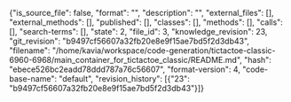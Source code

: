 {"is_source_file": false, "format": "", "description": "", "external_files": [], "external_methods": [], "published": [], "classes": [], "methods": [], "calls": [], "search-terms": [], "state": 2, "file_id": 3, "knowledge_revision": 23, "git_revision": "b9497cf56607a32fb20e8e9f15ae7bd5f2d3db43", "filename": "/home/kavia/workspace/code-generation/tictactoe-classic-6960-6968/main_container_for_tictactoe_classic/README.md", "hash": "ebece526bc2eadd78ddd787a76c56607", "format-version": 4, "code-base-name": "default", "revision_history": [{"23": "b9497cf56607a32fb20e8e9f15ae7bd5f2d3db43"}]}